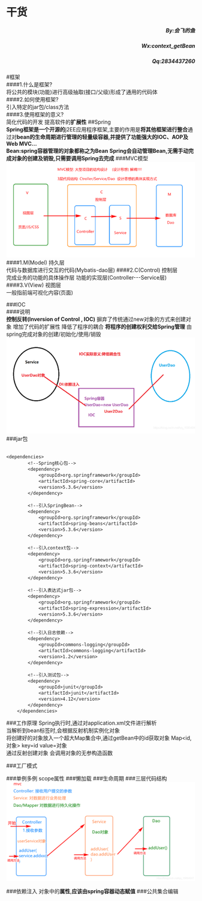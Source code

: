 <H1>干货</H1>
<h5 style="text-align:right">By:会飞的鱼</h5>
<h5 style="text-align:right">Wx:context_getBean</h5>
<h5 style="text-align:right">Qq:2834437260</h5>

#框架  
####1.什么是框架?  
将公共的模块(功能)进行高级抽取(接口/父级)形成了通用的代码体   
####2.如何使用框架?  
引入特定的jar包/class方法    
####3.使用框架的意义?  
简化代码的开发 提高软件的**扩展性**
##Spring  
**Spring框架是一个开源的**j2EE应用程序框架,主要的作用是**将其他框架进行整合**通过对**bean的生命周期进行管理的轻量级容器,并提供了功能强大的IOC、AOP及Web MVC...**  
**Bean:spring容器管理的对象都称之为Bean**
**Spring会自动管理Bean,无需手动完成对象的创建及销毁,只需要调用Spring去完成**
###MVC模型  
![img_1.png](img_1.png)
####1.M(Model) 持久层   
代码与数据库进行交互的代码(Mybatis-dao层)
####2.C(Control) 控制层  
完成业务的功能的具体操作层 功能的实现层(Controller---Service层)
####3.V(View) 视图层  
一般指前端可视化内容(页面)

###IOC  
####说明  
**控制反转(Inversion of Control , IOC)**
摒弃了传统通过new对象的方式来创建对象 增加了代码的扩展性 降低了程序的耦合
**将程序的创建权利交给Spring管理** 由spring完成对象的创建/初始化/使用/销毁
![img_2.png](img_2.png)
###jar包
````

<dependencies>
        <!--Spring核心包-->
        <dependency>
            <groupId>org.springframework</groupId>
            <artifactId>spring-core</artifactId>
            <version>5.3.6</version>
        </dependency>

        <!--引入SpringBean-->
        <dependency>
            <groupId>org.springframework</groupId>
            <artifactId>spring-beans</artifactId>
            <version>5.3.6</version>
        </dependency>

        <!--引入context包-->
        <dependency>
            <groupId>org.springframework</groupId>
            <artifactId>spring-context</artifactId>
            <version>5.3.6</version>
        </dependency>

        <!--引入表达式jar包-->
        <dependency>
            <groupId>org.springframework</groupId>
            <artifactId>spring-expression</artifactId>
            <version>5.3.6</version>
        </dependency>

        <!--引入日志依赖-->
        <dependency>
            <groupId>commons-logging</groupId>
            <artifactId>commons-logging</artifactId>
            <version>1.2</version>
        </dependency>

        <!--引入测试包-->
        <dependency>
            <groupId>junit</groupId>
            <artifactId>junit</artifactId>
            <version>4.12</version>
        </dependency>
    </dependencies>
````
###工作原理
Spring执行时,通过对application.xml文件进行解析  
当解析到bean标签时,会根据反射机制实例化对象  
将创建好的对象放入一个超大Map集合中,通过getBean中的id获取对象
Map<id,对象> key=id value=对象  
通过反射创建对象 会调用对象的无参构造函数

###工厂模式


###单例多例 scope属性
###懒加载
###生命周期
###三层代码结构
![img.png](img.png)

###依赖注入
对象中的**属性**,**应该由spring容器动态赋值**
###公共集合编辑